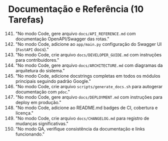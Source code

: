 # Documentação e Referência (10 Tarefas)

141. "No modo Code, gere arquivo `docs/API_REFERENCE.md` com documentação OpenAPI/Swagger das rotas."
142. "No modo Code, adicione ao `app/main.py` configuração do Swagger UI (`FastAPI` docs)."
143. "No modo Code, crie arquivo `docs/DEVELOPER_GUIDE.md` com instruções para contribuidores."
144. "No modo Code, gere arquivo `docs/ARCHITECTURE.md` com diagramas da arquitetura do sistema."
145. "No modo Code, adicione docstrings completas em todos os módulos principais seguindo padrão Google."
146. "No modo Code, crie arquivo `scripts/generate_docs.sh` para autogerar documentação com `pdoc`."
147. "No modo Code, gere arquivo `docs/DEPLOYMENT.md` com instruções para deploy em produção."
148. "No modo Code, adicione ao README.md badges de CI, cobertura e licença."
149. "No modo Code, crie arquivo `docs/CHANGELOG.md` para registro de mudanças significativas."
150. "No modo QA, verifique consistência da documentação e links funcionando."